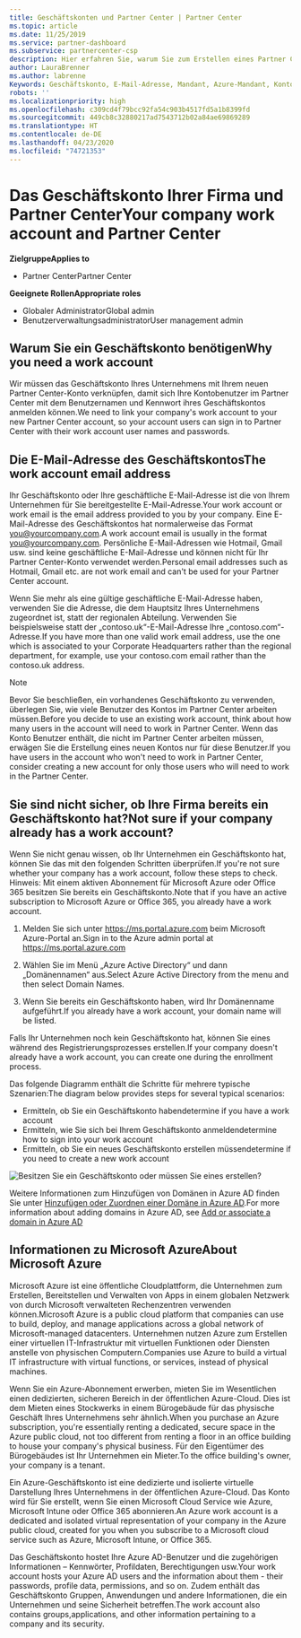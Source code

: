 ```yaml
---
title: Geschäftskonten und Partner Center | Partner Center
ms.topic: article
ms.date: 11/25/2019
ms.service: partner-dashboard
ms.subservice: partnercenter-csp
description: Hier erfahren Sie, warum Sie zum Erstellen eines Partner Center-Kontos ein Geschäftskonto benötigen und ob Sie bereits ein Geschäftskonto haben.
author: LauraBrenner
ms.author: labrenne
Keywords: Geschäftskonto, E-Mail-Adresse, Mandant, Azure-Mandant, Konto erstellen, Domänenname
robots: ''
ms.localizationpriority: high
ms.openlocfilehash: c309cd4f79bcc92fa54c903b4517fd5a1b8399fd
ms.sourcegitcommit: 449cb8c32880217ad7543712b02a84ae69869289
ms.translationtype: HT
ms.contentlocale: de-DE
ms.lasthandoff: 04/23/2020
ms.locfileid: "74721353"
---
```

# <a name="your-company-work-account-and-partner-center"></a><span data-ttu-id="ce928-104">Das Geschäftskonto Ihrer Firma und Partner Center</span><span class="sxs-lookup"><span data-stu-id="ce928-104">Your company work account and Partner Center</span></span>  

<span data-ttu-id="ce928-105">**Zielgruppe**</span><span class="sxs-lookup"><span data-stu-id="ce928-105">**Applies to**</span></span>

-  <span data-ttu-id="ce928-106">Partner Center</span><span class="sxs-lookup"><span data-stu-id="ce928-106">Partner Center</span></span>

<span data-ttu-id="ce928-107">**Geeignete Rollen**</span><span class="sxs-lookup"><span data-stu-id="ce928-107">**Appropriate roles**</span></span>

- <span data-ttu-id="ce928-108">Globaler Administrator</span><span class="sxs-lookup"><span data-stu-id="ce928-108">Global admin</span></span>
- <span data-ttu-id="ce928-109">Benutzerverwaltungsadministrator</span><span class="sxs-lookup"><span data-stu-id="ce928-109">User management admin</span></span>

## <a name="why-you-need-a-work-account"></a><span data-ttu-id="ce928-110">Warum Sie ein Geschäftskonto benötigen</span><span class="sxs-lookup"><span data-stu-id="ce928-110">Why you need a work account</span></span>

<span data-ttu-id="ce928-111">Wir müssen das Geschäftskonto Ihres Unternehmens mit Ihrem neuen Partner Center-Konto verknüpfen, damit sich Ihre Kontobenutzer im Partner Center mit dem Benutzernamen und Kennwort ihres Geschäftskontos anmelden können.</span><span class="sxs-lookup"><span data-stu-id="ce928-111">We need to link your company's work account to your new Partner Center account, so your account users can sign in to Partner Center with their work account user names and passwords.</span></span>

## <a name="the-work-account-email-address"></a><span data-ttu-id="ce928-112">Die E-Mail-Adresse des Geschäftskontos</span><span class="sxs-lookup"><span data-stu-id="ce928-112">The work account email address</span></span>

<span data-ttu-id="ce928-113">Ihr Geschäftskonto oder Ihre geschäftliche E-Mail-Adresse ist die von Ihrem Unternehmen für Sie bereitgestellte E-Mail-Adresse.</span><span class="sxs-lookup"><span data-stu-id="ce928-113">Your work account or work email is the email address provided to you by your company.</span></span> <span data-ttu-id="ce928-114">Eine E-Mail-Adresse des Geschäftskontos hat normalerweise das Format you@yourcompany.com.</span><span class="sxs-lookup"><span data-stu-id="ce928-114">A work account email is usually in the format you@yourcompany.com.</span></span> <span data-ttu-id="ce928-115">Persönliche E-Mail-Adressen wie Hotmail, Gmail usw. sind keine geschäftliche E-Mail-Adresse und können nicht für Ihr Partner Center-Konto verwendet werden.</span><span class="sxs-lookup"><span data-stu-id="ce928-115">Personal email addresses such as Hotmail, Gmail etc. are not work email and can't be used for your Partner Center account.</span></span> 

<span data-ttu-id="ce928-116">Wenn Sie mehr als eine gültige geschäftliche E-Mail-Adresse haben, verwenden Sie die Adresse, die dem Hauptsitz Ihres Unternehmens zugeordnet ist, statt der regionalen Abteilung. Verwenden Sie beispielsweise statt der „contoso.uk“-E-Mail-Adresse Ihre „contoso.com“-Adresse.</span><span class="sxs-lookup"><span data-stu-id="ce928-116">If you have more than one valid work email address, use the one which is associated to your Corporate Headquarters rather than the regional department, for example, use your contoso.com email rather than the contoso.uk address.</span></span>

> [!NOTE]  
> <span data-ttu-id="ce928-117">Bevor Sie beschließen, ein vorhandenes Geschäftskonto zu verwenden, überlegen Sie, wie viele Benutzer des Kontos im Partner Center arbeiten müssen.</span><span class="sxs-lookup"><span data-stu-id="ce928-117">Before you decide to use an existing work account, think about how many users in the account will need to work in Partner Center.</span></span> <span data-ttu-id="ce928-118">Wenn das Konto Benutzer enthält, die nicht im Partner Center arbeiten müssen, erwägen Sie die Erstellung eines neuen Kontos nur für diese Benutzer.</span><span class="sxs-lookup"><span data-stu-id="ce928-118">If you have users in the account who won't need to work in Partner Center, consider creating a new account for only those users who will need to work in the Partner Center.</span></span>


## <a name="not-sure-if-your-company-already-has-a-work-account"></a><span data-ttu-id="ce928-119">Sie sind nicht sicher, ob Ihre Firma bereits ein Geschäftskonto hat?</span><span class="sxs-lookup"><span data-stu-id="ce928-119">Not sure if your company already has a work account?</span></span>

<span data-ttu-id="ce928-120">Wenn Sie nicht genau wissen, ob Ihr Unternehmen ein Geschäftskonto hat, können Sie das mit den folgenden Schritten überprüfen.</span><span class="sxs-lookup"><span data-stu-id="ce928-120">If you're not sure whether your company has a work account, follow these steps to check.</span></span> <span data-ttu-id="ce928-121">Hinweis: Mit einem aktiven Abonnement für Microsoft Azure oder Office 365 besitzen Sie bereits ein Geschäftskonto.</span><span class="sxs-lookup"><span data-stu-id="ce928-121">Note that if you have an active subscription to Microsoft Azure or Office 365, you already have a work account.</span></span>

1. <span data-ttu-id="ce928-122">Melden Sie sich unter https://ms.portal.azure.com beim Microsoft Azure-Portal an.</span><span class="sxs-lookup"><span data-stu-id="ce928-122">Sign in to the Azure admin portal at https://ms.portal.azure.com</span></span>

2. <span data-ttu-id="ce928-123">Wählen Sie im Menü „Azure Active Directory“ und dann „Domänennamen“ aus.</span><span class="sxs-lookup"><span data-stu-id="ce928-123">Select Azure Active Directory from the menu and then select Domain Names.</span></span>

3. <span data-ttu-id="ce928-124">Wenn Sie bereits ein Geschäftskonto haben, wird Ihr Domänenname aufgeführt.</span><span class="sxs-lookup"><span data-stu-id="ce928-124">If you already have a work account, your domain name will be listed.</span></span>

<span data-ttu-id="ce928-125">Falls Ihr Unternehmen noch kein Geschäftskonto hat, können Sie eines während des Registrierungsprozesses erstellen.</span><span class="sxs-lookup"><span data-stu-id="ce928-125">If your company doesn't already have a work account, you can create one during the enrollment process.</span></span>

<span data-ttu-id="ce928-126">Das folgende Diagramm enthält die Schritte für mehrere typische Szenarien:</span><span class="sxs-lookup"><span data-stu-id="ce928-126">The diagram below provides steps for several typical scenarios:</span></span>

- <span data-ttu-id="ce928-127">Ermitteln, ob Sie ein Geschäftskonto haben</span><span class="sxs-lookup"><span data-stu-id="ce928-127">determine if you have a work account</span></span> 
- <span data-ttu-id="ce928-128">Ermitteln, wie Sie sich bei Ihrem Geschäftskonto anmelden</span><span class="sxs-lookup"><span data-stu-id="ce928-128">determine how to sign into your work account</span></span> 
- <span data-ttu-id="ce928-129">Ermitteln, ob Sie ein neues Geschäftskonto erstellen müssen</span><span class="sxs-lookup"><span data-stu-id="ce928-129">determine if you need to create a new work account</span></span>


![Besitzen Sie ein Geschäftskonto oder müssen Sie eines erstellen?](images/onboardingAADFlow.png)

<span data-ttu-id="ce928-131">Weitere Informationen zum Hinzufügen von Domänen in Azure AD finden Sie unter [Hinzufügen oder Zuordnen einer Domäne in Azure AD](https://docs.microsoft.com/azure/active-directory/active-directory-add-domain).</span><span class="sxs-lookup"><span data-stu-id="ce928-131">For more information about adding domains in Azure AD, see [Add or associate a domain in Azure AD](https://docs.microsoft.com/azure/active-directory/active-directory-add-domain)</span></span>

## <a name="about-microsoft-azure"></a><span data-ttu-id="ce928-132">Informationen zu Microsoft Azure</span><span class="sxs-lookup"><span data-stu-id="ce928-132">About Microsoft Azure</span></span>

<span data-ttu-id="ce928-133">Microsoft Azure ist eine öffentliche Cloudplattform, die Unternehmen zum Erstellen, Bereitstellen und Verwalten von Apps in einem globalen Netzwerk von durch Microsoft verwalteten Rechenzentren verwenden können.</span><span class="sxs-lookup"><span data-stu-id="ce928-133">Microsoft Azure is a public cloud platform that companies can use to build, deploy, and manage applications across a global network of Microsoft-managed datacenters.</span></span> <span data-ttu-id="ce928-134">Unternehmen nutzen Azure zum Erstellen einer virtuellen IT-Infrastruktur mit virtuellen Funktionen oder Diensten anstelle von physischen Computern.</span><span class="sxs-lookup"><span data-stu-id="ce928-134">Companies use Azure to build a virtual IT infrastructure with virtual functions, or services, instead of physical machines.</span></span> 

<span data-ttu-id="ce928-135">Wenn Sie ein Azure-Abonnement erwerben, mieten Sie im Wesentlichen einen dedizierten, sicheren Bereich in der öffentlichen Azure-Cloud. Dies ist dem Mieten eines Stockwerks in einem Bürogebäude für das physische Geschäft Ihres Unternehmens sehr ähnlich.</span><span class="sxs-lookup"><span data-stu-id="ce928-135">When you purchase an Azure subscription, you're essentially renting a dedicated, secure space in the Azure public cloud, not too different from renting a floor in an office building to house your company's physical business.</span></span> <span data-ttu-id="ce928-136">Für den Eigentümer des Bürogebäudes ist Ihr Unternehmen ein Mieter.</span><span class="sxs-lookup"><span data-stu-id="ce928-136">To the office building's owner, your company is a tenant.</span></span> 

<span data-ttu-id="ce928-137">Ein Azure-Geschäftskonto ist eine dedizierte und isolierte virtuelle Darstellung Ihres Unternehmens in der öffentlichen Azure-Cloud. Das Konto wird für Sie erstellt, wenn Sie einen Microsoft Cloud Service wie Azure, Microsoft Intune oder Office 365 abonnieren.</span><span class="sxs-lookup"><span data-stu-id="ce928-137">An Azure work account is a dedicated and isolated virtual representation of your company in the Azure public cloud, created for you when you subscribe to a Microsoft cloud service such as Azure, Microsoft Intune, or Office 365.</span></span> 

<span data-ttu-id="ce928-138">Das Geschäftskonto hostet Ihre Azure AD-Benutzer und die zugehörigen Informationen – Kennwörter, Profildaten, Berechtigungen usw.</span><span class="sxs-lookup"><span data-stu-id="ce928-138">Your work account hosts your Azure AD users and the information about them - their passwords, profile data, permissions, and so on.</span></span> <span data-ttu-id="ce928-139">Zudem enthält das Geschäftskonto Gruppen, Anwendungen und andere Informationen, die ein Unternehmen und seine Sicherheit betreffen.</span><span class="sxs-lookup"><span data-stu-id="ce928-139">The work account also contains groups,applications, and other information pertaining to a company and its security.</span></span> 
